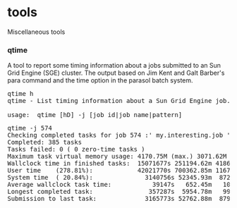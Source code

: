 # tools
Miscellaneous tools

<H3>qtime</H3>

A tool to report some timing information about a jobs submitted to an Sun Grid Engine (SGE) cluster. The output based on Jim Kent and Galt Barber's para command and the time option in the parasol batch system.

<pre>
qtime h
qtime - List timing information about a Sun Grid Engine job.

usage:  qtime [hD] -j [job_id|job_name|pattern]
</pre>

<pre>
qtime -j 574
Checking completed tasks for job 574 :' my.interesting.job '
Completed: 385 tasks 
Tasks failed: 0 ( 0 zero-time tasks )
Maximum task virtual memory usage: 4170.75M (max.) 3071.62M (avg.)
Wallclock time in finished tasks:  15071677s 251194.62m 4186.58h 174.44d  0.48y
User time    (278.81%):            42021770s 700362.85m 11672.71h 486.36d  1.33y
System time  ( 20.84%):              3140756s 52345.93m  872.43h  36.35d  0.10y
Average wallclock task time:           39147s   652.45m   10.87h   0.45d  0.00y
Longest completed task:               357287s  5954.78m   99.25h   4.14d  0.01y
Submission to last task:             3165773s 52762.88m  879.38h  36.64d  0.10y
</pre>
